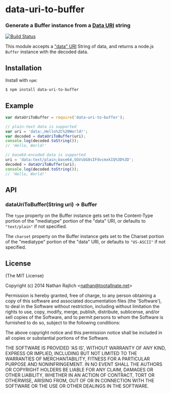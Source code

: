 data-uri-to-buffer
==================
### Generate a Buffer instance from a [Data URI][rfc] string
[![Build Status](https://travis-ci.org/TooTallNate/node-data-uri-to-buffer.png?branch=master)](https://travis-ci.org/TooTallNate/node-data-uri-to-buffer)

This module accepts a ["data" URI][rfc] String of data, and returns a
node.js `Buffer` instance with the decoded data.


Installation
------------

Install with `npm`:

``` bash
$ npm install data-uri-to-buffer
```


Example
-------

``` js
var dataUriToBuffer = require('data-uri-to-buffer');

// plain-text data is supported
var uri = 'data:,Hello%2C%20World!';
var decoded = dataUriToBuffer(uri);
console.log(decoded.toString());
// 'Hello, World!'

// base64-encoded data is supported
uri = 'data:text/plain;base64,SGVsbG8sIFdvcmxkIQ%3D%3D';
decoded = dataUriToBuffer(uri);
console.log(decoded.toString());
// 'Hello, World!'
```


API
---

### dataUriToBuffer(String uri) → Buffer

The `type` property on the Buffer instance gets set to the Content-Type portion of
the "mediatype" portion of the "data" URI, or defaults to `"text/plain"` if not
specified.

The `charset` property on the Buffer instance gets set to the Charset portion of
the "mediatype" portion of the "data" URI, or defaults to `"US-ASCII"` if not
specified.


License
-------

(The MIT License)

Copyright (c) 2014 Nathan Rajlich &lt;nathan@tootallnate.net&gt;

Permission is hereby granted, free of charge, to any person obtaining
a copy of this software and associated documentation files (the
'Software'), to deal in the Software without restriction, including
without limitation the rights to use, copy, modify, merge, publish,
distribute, sublicense, and/or sell copies of the Software, and to
permit persons to whom the Software is furnished to do so, subject to
the following conditions:

The above copyright notice and this permission notice shall be
included in all copies or substantial portions of the Software.

THE SOFTWARE IS PROVIDED 'AS IS', WITHOUT WARRANTY OF ANY KIND,
EXPRESS OR IMPLIED, INCLUDING BUT NOT LIMITED TO THE WARRANTIES OF
MERCHANTABILITY, FITNESS FOR A PARTICULAR PURPOSE AND NONINFRINGEMENT.
IN NO EVENT SHALL THE AUTHORS OR COPYRIGHT HOLDERS BE LIABLE FOR ANY
CLAIM, DAMAGES OR OTHER LIABILITY, WHETHER IN AN ACTION OF CONTRACT,
TORT OR OTHERWISE, ARISING FROM, OUT OF OR IN CONNECTION WITH THE
SOFTWARE OR THE USE OR OTHER DEALINGS IN THE SOFTWARE.

[rfc]: http://tools.ietf.org/html/rfc2397
